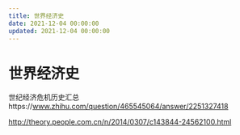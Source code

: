 ```yaml
---
title: 世界经济史
date: 2021-12-04 00:00:00
updated: 2021-12-04 00:00:00
---
```


# 世界经济史

世纪经济危机历史汇总https://www.zhihu.com/question/465545064/answer/2251327418

http://theory.people.com.cn/n/2014/0307/c143844-24562100.html
